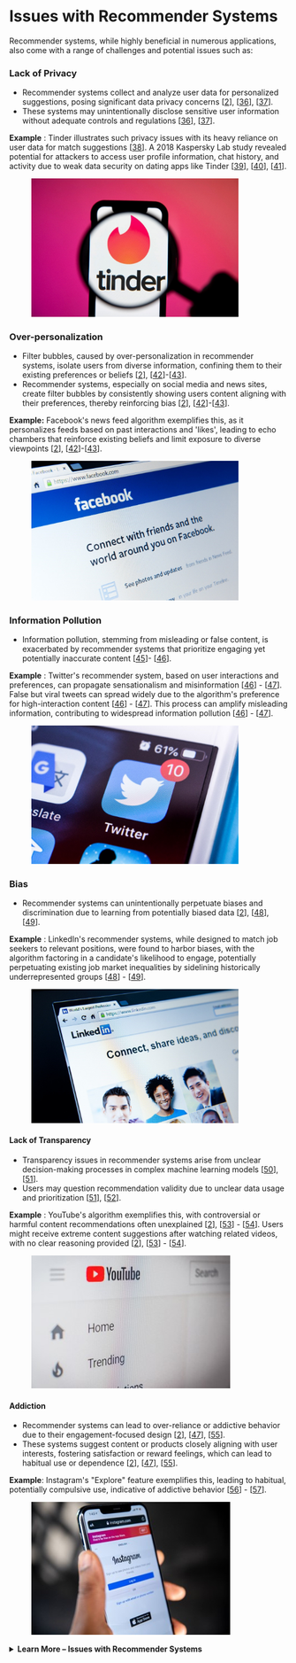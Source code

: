 # Issues with Recommender Systems

Recommender systems, while highly beneficial in numerous applications, also come with a range of challenges and potential issues such as:

### Lack of Privacy

* Recommender systems collect and analyze user data for personalized suggestions, posing significant data privacy concerns \[[2](https://papers.ssrn.com/sol3/papers.cfm?abstract_id=3493202)], \[[36](https://www.sciencedirect.com/science/article/pii/S0020025518308493)], \[[37](https://www.mdpi.com/2076-3417/13/10/6201)].
* These systems may unintentionally disclose sensitive user information without adequate controls and regulations \[[36](https://www.sciencedirect.com/science/article/pii/S0020025518308493)], \[[37](https://www.mdpi.com/2076-3417/13/10/6201)].

**Example** : Tinder illustrates such privacy issues with its heavy reliance on user data for match suggestions \[[38](https://checkmarx.com/in-the-news/vulnerabilities-let-people-see-tinder-swipes-photos/)]. A 2018 Kaspersky Lab study revealed potential for attackers to access user profile information, chat history, and activity due to weak data security on dating apps like Tinder \[[39](https://www.dua.com/dating-app-algorithm/)], \[[40](https://www.technologyreview.com/2016/07/15/158803/how-tinder-feedback-loop-forces-men-and-women-into-extreme-strategies/)], \[[41](https://www.independent.co.uk/tech/tinder-bumble-happn-dating-apps-who-has-viewed-my-profile-matches-messages-location-okcupid-badoo-mamba-zoosk-wechat-paktor-a8019251.html)].&#x20;

<figure><img src=".gitbook/assets/Picture7.jpg" alt="" width="375"><figcaption></figcaption></figure>

### Over-personalization

* Filter bubbles, caused by over-personalization in recommender systems, isolate users from diverse information, confining them to their existing preferences or beliefs \[[2](https://papers.ssrn.com/sol3/papers.cfm?abstract_id=3493202)], \[[42](https://dorukkilitcioglu.github.io/2018/10/09/recommender-filter-serendipity.html)]-\[[43](https://www.unite.ai/how-facebooks-ai-spreads-misinformation-and-threatens-democracy/)].
* Recommender systems, especially on social media and news sites, create filter bubbles by consistently showing users content aligning with their preferences, thereby reinforcing bias \[[2](https://papers.ssrn.com/sol3/papers.cfm?abstract_id=3493202)], \[[42](https://dorukkilitcioglu.github.io/2018/10/09/recommender-filter-serendipity.html)]-\[[43](https://www.unite.ai/how-facebooks-ai-spreads-misinformation-and-threatens-democracy/)].

**Example:** Facebook's news feed algorithm exemplifies this, as it personalizes feeds based on past interactions and 'likes', leading to echo chambers that reinforce existing beliefs and limit exposure to diverse viewpoints \[[2](https://papers.ssrn.com/sol3/papers.cfm?abstract_id=3493202)], \[[42](https://dorukkilitcioglu.github.io/2018/10/09/recommender-filter-serendipity.html)]-\[[43](https://www.unite.ai/how-facebooks-ai-spreads-misinformation-and-threatens-democracy/)].&#x20;

<figure><img src=".gitbook/assets/Picture8.jpg" alt="" width="375"><figcaption></figcaption></figure>

### Information Pollution

* Information pollution, stemming from misleading or false content, is exacerbated by recommender systems that prioritize engaging yet potentially inaccurate content \[[45](https://www.brookings.edu/articles/how-misinformation-spreads-on-twitter/)]- \[[46](https://news.mit.edu/2018/study-twitter-false-news-travels-faster-true-stories-0308)].

**Example** : Twitter's recommender system, based on user interactions and preferences, can propagate sensationalism and misinformation \[[46](https://news.mit.edu/2018/study-twitter-false-news-travels-faster-true-stories-0308)] - \[[47](https://link.springer.com/article/10.1007/s43681-021-00107-7)]. False but viral tweets can spread widely due to the algorithm's preference for high-interaction content \[[46](https://news.mit.edu/2018/study-twitter-false-news-travels-faster-true-stories-0308)] - \[[47](https://link.springer.com/article/10.1007/s43681-021-00107-7)]. This process can amplify misleading information, contributing to widespread information pollution \[[46](https://news.mit.edu/2018/study-twitter-false-news-travels-faster-true-stories-0308)] - \[[47](https://link.springer.com/article/10.1007/s43681-021-00107-7)]. &#x20;

<figure><img src=".gitbook/assets/Picture9.jpg" alt="" width="375"><figcaption></figcaption></figure>

### **Bias**

* Recommender systems can unintentionally perpetuate biases and discrimination due to learning from potentially biased data \[[2](https://papers.ssrn.com/sol3/papers.cfm?abstract_id=3493202)], \[[48](https://arxiv.org/abs/1905.01989)], \[[49](https://www.brookings.edu/articles/algorithmic-bias-detection-and-mitigation-best-practices-and-policies-to-reduce-consumer-harms/)].

**Example** : LinkedIn's recommender systems, while designed to match job seekers to relevant positions, were found to harbor biases, with the algorithm factoring in a candidate's likelihood to engage, potentially perpetuating existing job market inequalities by sidelining historically underrepresented groups \[[48](https://arxiv.org/abs/1905.01989)] - \[[49](https://www.brookings.edu/articles/algorithmic-bias-detection-and-mitigation-best-practices-and-policies-to-reduce-consumer-harms/)].&#x20;

<figure><img src=".gitbook/assets/Picture10.jpg" alt="" width="375"><figcaption></figcaption></figure>

#### Lack of Transparency

* Transparency issues in recommender systems arise from unclear decision-making processes in complex machine learning models \[[50](https://muvi-com.medium.com/recommendation-systemthe-importance-of-transparency-in-a-recommendation-system-9c5a943df4c4)], \[[51](https://www.nature.com/articles/s42256-019-0088-2)].
* Users may question recommendation validity due to unclear data usage and prioritization \[[51](https://www.nature.com/articles/s42256-019-0088-2)], \[[52](https://dl.acm.org/doi/10.1145/3411764.3445264)].

**Example** : YouTube's algorithm exemplifies this, with controversial or harmful content recommendations often unexplained  \[[2](https://papers.ssrn.com/sol3/papers.cfm?abstract_id=3493202)], \[[53](https://uxdesign.cc/all-eyes-on-it-increasing-transparency-of-video-recommendations-on-youtube-ca008d68d816)] - \[[54](https://techcrunch.com/2021/07/07/youtubes-recommender-ai-still-a-horrorshow-finds-major-crowdsourced-study/)]. Users might receive extreme content suggestions after watching related videos, with no clear reasoning provided \[[2](https://papers.ssrn.com/sol3/papers.cfm?abstract_id=3493202)], \[[53](https://uxdesign.cc/all-eyes-on-it-increasing-transparency-of-video-recommendations-on-youtube-ca008d68d816)] - \[[54](https://techcrunch.com/2021/07/07/youtubes-recommender-ai-still-a-horrorshow-finds-major-crowdsourced-study/)].&#x20;

<figure><img src=".gitbook/assets/Picture11.jpg" alt=""><figcaption></figcaption></figure>

#### Addiction

* Recommender systems can lead to over-reliance or addictive behavior due to their engagement-focused design \[[2](https://papers.ssrn.com/sol3/papers.cfm?abstract_id=3493202)], \[[47](https://link.springer.com/article/10.1007/s43681-021-00107-7)], \[[55](https://medium.com/@nrs007/recommender-systems-and-their-impacts-on-autonomy-51a69c64038)].
* These systems suggest content or products closely aligning with user interests, fostering satisfaction or reward feelings, which can lead to habitual use or dependence \[[2](https://papers.ssrn.com/sol3/papers.cfm?abstract_id=3493202)], \[[47](https://link.springer.com/article/10.1007/s43681-021-00107-7)], \[[55](https://medium.com/@nrs007/recommender-systems-and-their-impacts-on-autonomy-51a69c64038)].

**Example**: Instagram's "Explore" feature exemplifies this, leading to habitual, potentially compulsive use, indicative of addictive behavior \[[56](https://www.fastcompany.com/40434598/how-instagram-learns-from-your-likes-to-keep-you-hooked)] - \[[57](https://www.researchgate.net/publication/355055846_Role_of_Instagram_Addiction_on_Academic_Performance_among_Turkish_University_Students_Mediating_Effect_of_Procrastination)].

<figure><img src=".gitbook/assets/Picture12.jpg" alt=""><figcaption></figcaption></figure>



<details>

<summary><strong>Learn More – Issues with Recommender Systems</strong></summary>

**Lack of Privacy**&#x20;

Data privacy is one of the most prominent concerns associated with recommender systems \[[2](https://papers.ssrn.com/sol3/papers.cfm?abstract_id=3493202)], \[[36](https://www.sciencedirect.com/science/article/pii/S0020025518308493)], \[[37](https://www.mdpi.com/2076-3417/13/10/6201)]. These systems gather and analyze large amounts of user data, including user preferences, browsing habits, transaction histories, and more to offer personalized recommendations \[[36](https://www.sciencedirect.com/science/article/pii/S0020025518308493)], \[[37](https://www.mdpi.com/2076-3417/13/10/6201)]. This intensive data collection and processing activity may inadvertently compromise user privacy \[[36](https://www.sciencedirect.com/science/article/pii/S0020025518308493)], \[[37](https://www.mdpi.com/2076-3417/13/10/6201)]. For example, without stringent controls and regulations in place, recommender systems may disclose sensitive information, such as health status from a healthcare app, or purchasing preferences from an e-commerce site \[[36](https://www.sciencedirect.com/science/article/pii/S0020025518308493)], \[[37](https://www.mdpi.com/2076-3417/13/10/6201)].

The popular dating app, **Tinder**, highlights data privacy concerns associated with recommender systems \[[38](https://checkmarx.com/in-the-news/vulnerabilities-let-people-see-tinder-swipes-photos/)]. To make suitable match recommendations, Tinder utilizes an algorithm that relies heavily on user data, including location, age, sex, and personal interests \[[39](https://www.dua.com/dating-app-algorithm/)], \[[40](https://www.technologyreview.com/2016/07/15/158803/how-tinder-feedback-loop-forces-men-and-women-into-extreme-strategies/)]. However, in 2017, a report by Checkmarx, a cybersecurity company, found that Tinder's lack of basic HTTPS encryption for photos allowed any attacker on the same network as the user to observe their activity on the app, including swipes and matches \[[38](https://checkmarx.com/in-the-news/vulnerabilities-let-people-see-tinder-swipes-photos/)].

Further, a study by researchers at the Kaspersky Lab in 2018 demonstrated that due to lax data security on several dating apps, including Tinder, attackers could potentially gain access to users' profile information, their chat history with every member of their groups, and even view which profiles they've viewed and liked \[[41](https://www.independent.co.uk/tech/tinder-bumble-happn-dating-apps-who-has-viewed-my-profile-matches-messages-location-okcupid-badoo-mamba-zoosk-wechat-paktor-a8019251.html)]. These instances illustrate how recommender systems, while offering benefits of personalized user experience, may potentially expose users' private information when adequate security measures are not in place.

**Overpersonalization**&#x20;

Filter bubbles and echo chambers, caused by overpersonalization in recommender systems, present significant issues \[[2](https://papers.ssrn.com/sol3/papers.cfm?abstract_id=3493202)], \[[42](https://dorukkilitcioglu.github.io/2018/10/09/recommender-filter-serendipity.html)]- \[[43](https://www.unite.ai/how-facebooks-ai-spreads-misinformation-and-threatens-democracy/)]. Filter bubbles refer to the phenomenon where users are involuntarily isolated from information that diverges from their existing preferences or beliefs \[[2](https://papers.ssrn.com/sol3/papers.cfm?abstract_id=3493202)], \[[42](https://dorukkilitcioglu.github.io/2018/10/09/recommender-filter-serendipity.html)]. This is often a result of recommender systems that excessively customize a user's online experience based on their browsing history, user profile, or past behavior \[[2](https://papers.ssrn.com/sol3/papers.cfm?abstract_id=3493202)], \[[42](https://dorukkilitcioglu.github.io/2018/10/09/recommender-filter-serendipity.html)]. Echo chambers describe an environment where an individual's beliefs are amplified or reinforced by repetitive exposure to similar viewpoints, with limited exposure to contrasting perspectives \[[44](https://arxiv.org/abs/2307.01221)].

Recommender systems, particularly those used by social media platforms and news aggregation sites, can exacerbate the creation of these filter bubbles and echo chambers through overpersonalization \[[2](https://papers.ssrn.com/sol3/papers.cfm?abstract_id=3493202)], \[[44](https://arxiv.org/abs/2307.01221)]- \[[43](https://www.unite.ai/how-facebooks-ai-spreads-misinformation-and-threatens-democracy/)]. They do this by continually recommending users content that aligns closely with their existing preferences, interests, and beliefs, while filtering out information that contradicts these views \[[2](https://papers.ssrn.com/sol3/papers.cfm?abstract_id=3493202)], \[[44](https://arxiv.org/abs/2307.01221)]- \[[43](https://www.unite.ai/how-facebooks-ai-spreads-misinformation-and-threatens-democracy/)]. The consequence of this overpersonalization is a limited perspective that hampers the discovery of diverse content and reinforces bias \[[2](https://papers.ssrn.com/sol3/papers.cfm?abstract_id=3493202)], \[[44](https://arxiv.org/abs/2307.01221)]- \[[43](https://www.unite.ai/how-facebooks-ai-spreads-misinformation-and-threatens-democracy/)].

During the 2016 U.S. Presidential election, Facebook's recommender system played a role in creating filter bubbles and echo chambers \[[43](https://www.unite.ai/how-facebooks-ai-spreads-misinformation-and-threatens-democracy/)]. Users were shown content that aligned with their political beliefs, often leading to one-sided information feeds \[[43](https://www.unite.ai/how-facebooks-ai-spreads-misinformation-and-threatens-democracy/)]. The platform's recommendation system amplified partisan news sources and conspiracy theories, further polarizing users \[[43](https://www.unite.ai/how-facebooks-ai-spreads-misinformation-and-threatens-democracy/)]. These echo chambers were exacerbated by the viral spread of misinformation, which often went unchecked \[[43](https://www.unite.ai/how-facebooks-ai-spreads-misinformation-and-threatens-democracy/)]. As a result, many users received a skewed perception of the political landscape, making balanced discourse challenging \[[43](https://www.unite.ai/how-facebooks-ai-spreads-misinformation-and-threatens-democracy/)].&#x20;

**Information Pollution**&#x20;

Information Pollution is a broad term used to describe the contamination of the information ecosystem with various forms of misleading, false, or harmful content \[[45](https://www.brookings.edu/articles/how-misinformation-spreads-on-twitter/)]. Recommender systems can inadvertently contribute to information pollution \[[45](https://www.brookings.edu/articles/how-misinformation-spreads-on-twitter/)], \[[58](https://ceur-ws.org/Vol-2758/OHARS-paper3.pdf)]. By prioritizing content that is likely to generate user engagement, these systems often amplify sensational or controversial content, regardless of its accuracy \[[45](https://www.brookings.edu/articles/how-misinformation-spreads-on-twitter/)]- \[[59](https://arxiv.org/abs/2305.06125)]. This can lead to the rapid spread of misinformation (false or misleading information shared without harmful intent) and disinformation (false information shared with the intention to deceive) \[[45](https://www.brookings.edu/articles/how-misinformation-spreads-on-twitter/)]- \[[59](https://arxiv.org/abs/2305.06125)].&#x20;

**Twitter** uses a recommender system to create its "Trending Topics" feature, which shows users popular topics that are currently being discussed by many people on the platform \[[47](https://link.springer.com/article/10.1007/s43681-021-00107-7)]- \[[60](https://www.jstor.org/stable/26480487)]. This system, aiming for relevancy and engagement, can inadvertently prioritize and amplify misinformation \[[47](https://link.springer.com/article/10.1007/s43681-021-00107-7)]- \[[60](https://www.jstor.org/stable/26480487)]. By analyzing user interactions and content virality, the recommender system may favor sensational or controversial topics, which aren't necessarily accurate or verified \[[59](https://arxiv.org/abs/2305.06125)], \[[60](https://www.jstor.org/stable/26480487)], \[[46](https://news.mit.edu/2018/study-twitter-false-news-travels-faster-true-stories-0308)].&#x20;

Additionally, malicious actors, aware of the system's mechanics, can orchestrate coordinated efforts—using bots or synchronized tweeting campaigns—to manipulate the trends and propagate disinformation \[[60](https://www.jstor.org/stable/26480487)], \[46]. As these topics gain visibility, the recommender system further propels them to a wider audience due to their perceived popularity, creating a feedback loop of information pollution \[[60](https://www.jstor.org/stable/26480487)], \[[46](https://news.mit.edu/2018/study-twitter-false-news-travels-faster-true-stories-0308)].&#x20;

**Bias**&#x20;

Recommender systems can perpetuate or even exacerbate existing biases and discrimination, leading to unfair outcomes \[[2](https://papers.ssrn.com/sol3/papers.cfm?abstract_id=3493202)], \[[48](https://arxiv.org/abs/1905.01989)], \[[49](https://www.brookings.edu/articles/algorithmic-bias-detection-and-mitigation-best-practices-and-policies-to-reduce-consumer-harms/)]. These systems often rely on historical data to make predictions \[[2](https://papers.ssrn.com/sol3/papers.cfm?abstract_id=3493202)], \[[48](https://arxiv.org/abs/1905.01989)], \[[49](https://www.brookings.edu/articles/algorithmic-bias-detection-and-mitigation-best-practices-and-policies-to-reduce-consumer-harms/)]. If this data contains biases—stemming from historical prejudices or discriminatory practices—the recommender system will internalize and reproduce those biases \[[2](https://papers.ssrn.com/sol3/papers.cfm?abstract_id=3493202)], \[[48](https://arxiv.org/abs/1905.01989)], \[[49](https://www.brookings.edu/articles/algorithmic-bias-detection-and-mitigation-best-practices-and-policies-to-reduce-consumer-harms/)].&#x20;

**LinkedIn's** recommender systems aim to connect job seekers with fitting positions by analyzing their profiles, which include attributes like skills, past experiences, endorsements, and network connections \[[48](https://arxiv.org/abs/1905.01989)]. For job seekers, the platform suggests potential job openings, while for recruiters, it recommends potential candidates for their posted vacancies \[[48](https://arxiv.org/abs/1905.01989)]. However, these recommendations have been shown to contain biases \[[61](https://www.technologyreview.com/2021/06/23/1026825/linkedin-ai-bias-ziprecruiter-monster-artificial-intelligence/)], \[[62](https://venturebeat.com/business/linkedin-says-it-reduced-bias-in-its-connection-suggestion-algorithm)]. A notable concern was the discovery that LinkedIn's job recommendation system didn't solely rank candidates based on qualifications or fit for a role \[[61](https://www.technologyreview.com/2021/06/23/1026825/linkedin-ai-bias-ziprecruiter-monster-artificial-intelligence/)], \[[62](https://venturebeat.com/business/linkedin-says-it-reduced-bias-in-its-connection-suggestion-algorithm)]. Instead, it also factored in how likely a candidate was to apply for a job or respond to a recruiter's outreach \[[61](https://www.technologyreview.com/2021/06/23/1026825/linkedin-ai-bias-ziprecruiter-monster-artificial-intelligence/)], \[[62](https://venturebeat.com/business/linkedin-says-it-reduced-bias-in-its-connection-suggestion-algorithm)].&#x20;

This design, while perhaps aiming to optimize engagement and successful hiring on the platform, inadvertently introduced bias \[[61](https://www.technologyreview.com/2021/06/23/1026825/linkedin-ai-bias-ziprecruiter-monster-artificial-intelligence/)], \[[62](https://venturebeat.com/business/linkedin-says-it-reduced-bias-in-its-connection-suggestion-algorithm)]. If historically underrepresented groups—due to systemic biases in the job market—were less likely to apply or respond, the algorithm would deprioritize recommending them for future opportunities \[[63](https://industrywired.com/linkedin-coughed-out-ai-bias-is-ai-in-recruitment-reliable/)] - \[[64](https://arxiv.org/abs/2111.13576v1)]. Over time, this could sideline these candidates from lucrative job prospects \[[63](https://industrywired.com/linkedin-coughed-out-ai-bias-is-ai-in-recruitment-reliable/)] - \[[64](https://arxiv.org/abs/2111.13576v1)]. Essentially, the algorithm risked reinforcing existing inequalities in the job market, perpetuating a cycle where those already active and successful on the platform would continue to receive more opportunities, while others might be inadvertently overlooked \[[63](https://industrywired.com/linkedin-coughed-out-ai-bias-is-ai-in-recruitment-reliable/)] - \[[64](https://arxiv.org/abs/2111.13576v1)].&#x20;

**Lack of Transparency**&#x20;

Transparency issues in recommender systems revolve around the user's understanding of how the system makes its recommendations \[[50](https://muvi-com.medium.com/recommendation-systemthe-importance-of-transparency-in-a-recommendation-system-9c5a943df4c4)], \[[51](https://www.nature.com/articles/s42256-019-0088-2)]. As machine learning models become more complex, understanding and explaining the logic behind their decisions becomes challenging \[[65](https://dl.acm.org/doi/10.1145/2959100.2959101)] - \[[66](https://srinstitute.utoronto.ca/news/recommendation-systems-transparency)]. This lack of transparency can cause users to question the validity and integrity of the recommendations, as it's unclear what data the system is using to make its recommendations or why it's emphasizing certain data points over others \[[50](https://muvi-com.medium.com/recommendation-systemthe-importance-of-transparency-in-a-recommendation-system-9c5a943df4c4)], \[[51](https://www.nature.com/articles/s42256-019-0088-2)], \[[52](https://dl.acm.org/doi/10.1145/3411764.3445264)].

**YouTube's** recommendation algorithm serves as an example of this. \[[2](https://papers.ssrn.com/sol3/papers.cfm?abstract_id=3493202)], \[[53](https://uxdesign.cc/all-eyes-on-it-increasing-transparency-of-video-recommendations-on-youtube-ca008d68d816)] - \[[54](https://techcrunch.com/2021/07/07/youtubes-recommender-ai-still-a-horrorshow-finds-major-crowdsourced-study/)]. There have been instances where the platform has been criticized for recommending controversial or harmful content, and because the recommendation process is not transparent, it's hard for users to understand why they're seeing these recommendations \[[2](https://papers.ssrn.com/sol3/papers.cfm?abstract_id=3493202)], \[[67](https://ffwd.medium.com/youtubes-deradicalization-argument-is-really-a-fight-about-transparency-fe27af2f3963)], \[[54](https://techcrunch.com/2021/07/07/youtubes-recommender-ai-still-a-horrorshow-finds-major-crowdsourced-study/)]. For instance, a user who watches a few political news videos may suddenly start receiving recommendations for extreme political content, without any clear explanation as to why \[[2](https://papers.ssrn.com/sol3/papers.cfm?abstract_id=3493202)], \[[67](https://ffwd.medium.com/youtubes-deradicalization-argument-is-really-a-fight-about-transparency-fe27af2f3963)], \[[54](https://techcrunch.com/2021/07/07/youtubes-recommender-ai-still-a-horrorshow-finds-major-crowdsourced-study/)].

**Addiction**&#x20;

Over-reliance or addictive behavior are significant concerns associated with recommender systems \[[2](https://papers.ssrn.com/sol3/papers.cfm?abstract_id=3493202)], \[[47](https://link.springer.com/article/10.1007/s43681-021-00107-7)], \[[55](https://medium.com/@nrs007/recommender-systems-and-their-impacts-on-autonomy-51a69c64038)]. The design of these systems often prioritizes engagement, encouraging users to spend more time on a platform, click more links, or view more content \[[2](https://papers.ssrn.com/sol3/papers.cfm?abstract_id=3493202)], \[[47](https://link.springer.com/article/10.1007/s43681-021-00107-7)], \[[55](https://medium.com/@nrs007/recommender-systems-and-their-impacts-on-autonomy-51a69c64038)]. This can result in addictive patterns of behavior, as users may feel compelled to engage with recommended content or products, even when they had no initial intent to do so \[[2](https://papers.ssrn.com/sol3/papers.cfm?abstract_id=3493202)], \[[47](https://link.springer.com/article/10.1007/s43681-021-00107-7)], \[[55](https://medium.com/@nrs007/recommender-systems-and-their-impacts-on-autonomy-51a69c64038)].

**Instagram's** "Explore" feature uses a recommender system that curates content from across the platform that aligns with a user's past behavior, such as likes, shares, and follows \[[56](https://www.fastcompany.com/40434598/how-instagram-learns-from-your-likes-to-keep-you-hooked)]. This personalized content can be highly engaging, leading users to spend considerable time scrolling through the app \[[56](https://www.fastcompany.com/40434598/how-instagram-learns-from-your-likes-to-keep-you-hooked)], \[[68](https://www.researchgate.net/publication/332210231_Instagram_Friend_or_foe_The_application's_association_with_psychological_well-being)] - \[[57](https://www.researchgate.net/publication/355055846_Role_of_Instagram_Addiction_on_Academic_Performance_among_Turkish_University_Students_Mediating_Effect_of_Procrastination)]. The drive to incessantly check for updates or fresh recommendations can escalate into behavior that resembles addiction \[[69](https://time.com/6127981/addictive-algorithms-2022-facebook-instagram/)] - \[[57](https://www.researchgate.net/publication/355055846_Role_of_Instagram_Addiction_on_Academic_Performance_among_Turkish_University_Students_Mediating_Effect_of_Procrastination)]. Over time, this compulsive behavior can lead to sleep disturbances, decreased productivity, and even social isolation as users prioritize virtual interactions over real-world relationships \[[68](https://www.researchgate.net/publication/332210231_Instagram_Friend_or_foe_The_application's_association_with_psychological_well-being)] - \[[57](https://www.researchgate.net/publication/355055846_Role_of_Instagram_Addiction_on_Academic_Performance_among_Turkish_University_Students_Mediating_Effect_of_Procrastination)].

</details>
